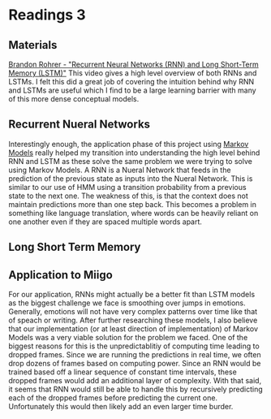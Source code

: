 # Readings 3

## Materials
[Brandon Rohrer - "Recurrent Neural Networks (RNN) and Long Short-Term Memory (LSTM)"](https://www.youtube.com/watch?v=WCUNPb-5EYI&t=713s)
This video gives a high level overview of both RNNs and LSTMs. I felt this did a great job of covering the intuition behind why RNN and LSTMs are useful which I find to be a large learning barrier with many of this more dense conceptual models. 

## Recurrent Nueral Networks
Interestingly enough, the application phase of this project using [Markov Models](https://github.com/ryanknauer/CPSC448/blob/master/YoutubeExtension/Markov.md) really helped my transition into understanding the high level behind RNN and LSTM as these solve the same problem we were trying to solve using Markov Models. A RNN is a Nueral Network that feeds in the prediction of the previous state as inputs into the Nueral Network. This is similar to our use of HMM using a transition probability from a previous state to the next one. The weakness of this, is that the context does not maintain predictions more than one step back. This becomes a problem in something like language translation, where words can be heavily reliant on one another even if they are spaced multiple words apart. 


## Long Short Term Memory


## Application to Miigo
For our application, RNNs might actually be a better fit than LSTM models as the biggest challenge we face is smoothing over jumps in emotions. Generally, emotions will not have very complex patterns over time like that of speach or writing. After further researching these models, I also believe that our implementation (or at least direction of implementation) of Markov Models was a very viable solution for the problem we faced. One of the biggest reasons for this is the unpredictablitiy of computing time leading to dropped frames. Since we are running the predictions in real time, we often drop dozens of frames based on computing power. Since an RNN would be trained based off a linear sequence of constant time intervals, these dropped frames would add an additional layer of complexity. With that said, it seems that RNN would still be able to handle this by recursively predicting each of the dropped frames before predicting the current one. Unfortunately this would then likely add an even larger time burder. 

